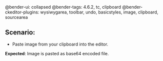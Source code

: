 @bender-ui: collapsed
@bender-tags: 4.6.2, tc, clipboard
@bender-ckeditor-plugins: wysiwygarea, toolbar, undo, basicstyles, image, clipboard, sourcearea

## Scenario:

 * Paste image from your clipboard into the editor.
 
**Expected**: Image is pasted as base64 encoded file.


